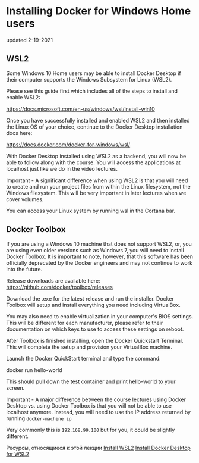 # Installing Docker for Windows Home users
updated 2-19-2021

## WSL2
Some Windows 10 Home users may be able to install Docker Desktop if their computer supports the Windows Subsystem for Linux (WSL2).

Please see this guide first which includes all of the steps to install and enable WSL2:

https://docs.microsoft.com/en-us/windows/wsl/install-win10

Once you have successfully installed and enabled WSL2 and then installed the Linux OS of your choice, continue to the Docker Desktop installation docs here:

https://docs.docker.com/docker-for-windows/wsl/

With Docker Desktop installed using WSL2 as a backend, you will now be able to follow along with the course. You will access the applications at localhost just like we do in the video lectures.

Important - A significant difference when using WSL2 is that you will need to create and run your project files from within the Linux filesystem, not the Windows filesystem. This will be very important in later lectures when we cover volumes.

You can access your Linux system by running wsl in the Cortana bar. 

## Docker Toolbox
If you are using a Windows 10 machine that does not support WSL2, or, you are using even older versions such as Windows 7, you will need to install Docker Toolbox. It is important to note, however, that this software has been officially deprecated by the Docker engineers and may not continue to work into the future.

Release downloads are available here:
https://github.com/docker/toolbox/releases

Download the .exe for the latest release and run the installer. Docker Toolbox will setup and install everything you need including VirtualBox.

You may also need to enable virtualization in your computer's BIOS settings. This will be different for each manufacturer, please refer to their documentation on which keys to use to access these settings on reboot.

After Toolbox is finished installing, open the Docker Quickstart Terminal. This will complete the setup and provision your VirtualBox machine.

Launch the Docker QuickStart terminal and type the command:

docker run hello-world

This should pull down the test container and print hello-world to your screen.

Important - A major difference between the course lectures using Docker Desktop vs. using Docker Toolbox is that you will not be able to use localhost anymore. Instead, you will need to use the IP address returned by running `docker-machine ip`

Very commonly this is `192.168.99.100` but for you, it could be slightly different.

Ресурсы, относящиеся к этой лекции
[Install WSL2](https://docs.microsoft.com/en-us/windows/wsl/install-win10)
[Install Docker Desktop for WSL2](https://docs.docker.com/docker-for-windows/wsl/)